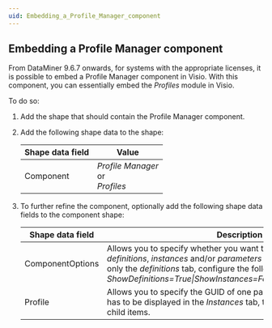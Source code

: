 ```yaml
---
uid: Embedding_a_Profile_Manager_component
---
```


## Embedding a Profile Manager component

From DataMiner 9.6.7 onwards, for systems with the appropriate licenses, it is possible to embed a Profile Manager component in Visio. With this component, you can essentially embed the *Profiles* module in Visio.

To do so:

1. Add the shape that should contain the Profile Manager component.

2. Add the following shape data to the shape:

    | Shape data field | Value                                                                                          |
    |--------------------|------------------------------------------------------------------------------------------------|
    | Component          | *Profile Manager*<br> or <br> *Profiles* |

3. To further refine the component, optionally add the following shape data fields to the component shape:

    | Shape data field | Description                                                                                                                                                                                                                                                                                                                                                                                                                        |
    |--------------------|------------------------------------------------------------------------------------------------------------------------------------------------------------------------------------------------------------------------------------------------------------------------------------------------------------------------------------------------------------------------------------------------------------------------------------|
    | ComponentOptions   | Allows you to specify whether you want the component to show the *definitions*, *instances* and/or *parameters* tabs. For example, to show only the *definitions* tab, configure the following value:<br> *ShowDefinitions=True\|ShowInstances=False\|ShowParameters=False* |
    | Profile            | Allows you to specify the GUID of one particular profile instance that has to be displayed in the *Instances* tab, together with any parent and child items.                                                                                                                                                                                                                                        |
